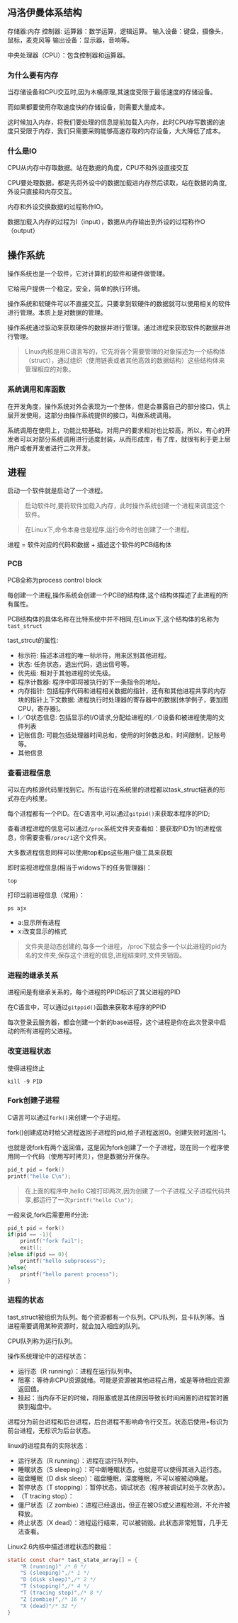## 冯洛伊曼体系结构
存储器:内存
控制器:
运算器：数学运算，逻辑运算。
输入设备：键盘，摄像头，鼠标，麦克风等
输出设备：显示器，音响等。

中央处理器（CPU）：包含控制器和运算器。

### 为什么要有内存

当存储设备和CPU交互时,因为木桶原理,其速度受限于最低速度的存储设备。

而如果都要使用存取速度快的存储设备，则需要大量成本。

这时候加入内存，将我们要处理的信息提前加载入内存，此时CPU存写数据的速度只受限于内存，我们只需要采购能够高速存取的内存设备，大大降低了成本。

### 什么是IO

CPU从内存中存取数据。站在数据的角度，CPU不和外设直接交互

CPU要处理数据，都是先将外设中的数据加载进内存然后读取，站在数据的角度,外设只直接和内存交互。

内存和外设交换数据的过程称作IO。

数据加载入内存的过程为I（input），数据从内存输出到外设的过程称作O（output）

## 操作系统

操作系统也是一个软件，它对计算机的软件和硬件做管理。

它给用户提供一个稳定，安全，简单的执行环境。

操作系统和软硬件可以不直接交互。只要拿到软硬件的数据就可以使用相关的软件进行管理。本质上是对数据的管理。

操作系统通过驱动来获取硬件的数据并进行管理。通过进程来获取软件的数据并进行管理。

> LInux内核是用C语言写的，它先将各个需要管理的对象描述为一个结构体（struct），通过组织（使用链表或者其他高效的数据结构）这些结构体来管理相应的对象。

### 系统调用和库函数

在开发角度，操作系统对外会表现为一个整体，但是会暴露自己的部分接口，供上层开发使用，这部分由操作系统提供的接口，叫做系统调用。

系统调用在使用上，功能比较基础，对用户的要求相对也比较高，所以，有心的开发者可以对部分系统调用进行适度封装，从而形成库，有了库，就很有利于更上层用户或者开发者进行二次开发。

## 进程

启动一个软件就是启动了一个进程。

> 启动软件时,要将软件加载入内存，此时操作系统创建一个进程来调度这个软件。

> 在Linux下,命令本身也是程序,运行命令时也创建了一个进程。

进程 = 软件对应的代码和数据 + 描述这个软件的PCB结构体

### PCB

PCB全称为process control block

每创建一个进程,操作系统会创建一个PCB的结构体,这个结构体描述了此进程的所有属性。

PCB结构体的具体名称在比特系统中并不相同,在Linux下,这个结构体的名称为`tast_struct`

tast_strcut的属性:
- 标示符: 描述本进程的唯一标示符，用来区别其他进程。
- 状态: 任务状态，退出代码，退出信号等。
- 优先级: 相对于其他进程的优先级。
- 程序计数器: 程序中即将被执行的下一条指令的地址。
- 内存指针: 包括程序代码和进程相关数据的指针，还有和其他进程共享的内存块的指针上下文数据: 进程执行时处理器的寄存器中的数据\[休学例子，要加图CPU，寄存器\]。
- I／O状态信息: 包括显示的I/O请求,分配给进程的I／O设备和被进程使用的文件列表
- 记账信息: 可能包括处理器时间总和，使用的时钟数总和，时间限制，记账号等。
- 其他信息

### 查看进程信息

可以在内核源代码里找到它。所有运行在系统里的进程都以task_struct链表的形式存在内核里。

每个进程都有一个PID。在C语言中,可以通过`gitpid()`来获取本程序的PID;

查看进程进程的信息可以通过`/proc`系统文件夹查看如：要获取PID为1的进程信息，你需要查看`/proc/1`这个文件夹。

大多数进程信息同样可以使用top和ps这些用户级工具来获取

即时监视进程信息(相当于widows下的任务管理器)：
```shell
top
```
打印当前进程信息（常用）：
```shell
ps ajx
```
- a:显示所有进程
- x:改变显示的格式

> 文件夹是动态创建的,每多一个进程， /proc下就会多一个以此进程的pid为名的文件夹,保存这个进程的信息,进程结束时,文件夹销毁。

### 进程的继承关系
进程间是有继承关系的，每个进程的PPID标识了其父进程的PID

在C语言中，可以通过`gitppid()`函数来获取本程序的PPID

每次登录云服务器，都会创建一个新的base进程，这个进程是你在此次登录中启动的所有进程的父进程。

### 改变进程状态
使得进程终止
```shell
kill -9 PID
```

### Fork创建子进程
C语言可以通过`fork()`来创建一个子进程。

fork()创建成功时给父进程返回子进程的pid,给子进程返回0。创建失败时返回-1。

也就是说fork有两个返回值，这是因为fork创建了一个子进程，现在同一个程序使用同一个代码（使用写时拷贝），但是数据分开保存。
```C
pid_t pid = fork()
printf("hello C\n");
```
> 在上面的程序中,hello C被打印两次,因为创建了一个子进程,父子进程代码共享,都运行了一次`printf("hello C\n");`

一般来说,fork后需要用if分流:
```C
pid_t pid = fork()
if(pid == -1){
	printf("fork fail");
	exit();
}else if(pid == 0){
	printf("hello subprocess");
}else{
	printf("hello parent process");
}
```
### 进程的状态

tast_struct被组织为队列。每个资源都有一个队列。CPU队列，显卡队列等。当进程需要调用某种资源时，就会加入相应的队列。

CPU队列称为运行队列。

操作系统理论中的进程状态：

- 运行态（R running）：进程在运行队列中。
- 阻塞：等待非CPU资源就绪。可能是资源被其他进程占用，或是等待相应资源返回值。
- 挂起：当内存不足的时候，将阻塞或是其他原因导致长时间闲置的进程暂时置换到磁盘中。


进程分为前台进程和后台进程，后台进程不影响命令行交互。状态后使用+标识为前台进程，无标识为后台状态。

linux的进程具有的实际状态：
- 运行状态（R running）：进程在运行队列中。
- 睡眠状态（S sleeping）：可中断睡眠状态，也就是可以使得其进入运行态。
- 磁盘睡眠（D disk sleep）：磁盘睡眠，深度睡眠，不可以被被动唤醒。
- 暂停状态（T stopping）：暂停状态，调试状态（程序被调试时处于次状态）。
- （T tracing stop）：
- 僵尸状态（Z zombie）：进程已经退出，但正在被OS或父进程检测，不允许被释放。
- 终止状态（X dead）：进程运行结束，可以被销毁。此状态非常短暂，几乎无法查看。

Linux2.6内核中描述进程状态的数组：
```C
static const char* tast_state_array[] = {
	"R (running)" /* 0 */
	"S (sleeping)",/* 1 */
	"D (disk sleep)",/* 2 */
	"T (stopping)",/* 4 */
	"T (tracing stop)",/* 8 */
	"Z (zombie)",/* 16 */
	"X (dead)"/* 32 */
}
```